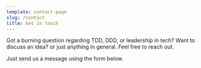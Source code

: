 ```yaml
---
template: contact-page
slug: /contact
title: Get in touch
---
```

Got a burning question regarding TDD, DDD, or leadership in tech? Want to discuss an idea? or just anything in general. Feel free to reach out.

Just send us a message using the form below.